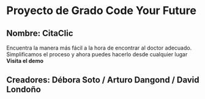 # Proyecto de Grado Code Your Future
## Nombre: CitaClic
Encuentra la manera más fácil a la hora de encontrar al doctor adecuado. Simplificamos el proceso y ahora puedes hacerlo desde cualquier lugar **Visita el demo**
## Creadores: Débora Soto / Arturo Dangond / David Londoño
